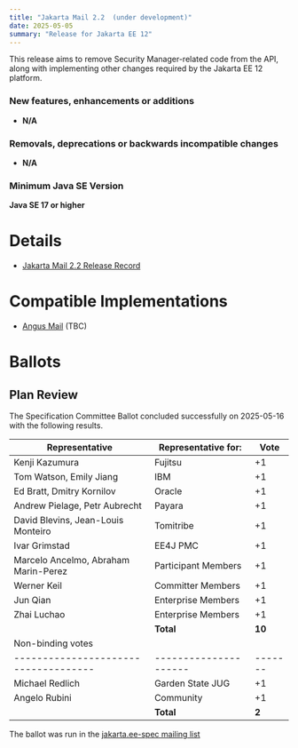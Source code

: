 ```yaml
---
title: "Jakarta Mail 2.2  (under development)"
date: 2025-05-05
summary: "Release for Jakarta EE 12"
---
```


This release aims to remove Security Manager-related code from the API, along with implementing other changes required by
the Jakarta EE 12 platform.

### New features, enhancements or additions
<!-- List here -->
* **N/A**

### Removals, deprecations or backwards incompatible changes
<!-- List here -->
* **N/A**

### Minimum Java SE Version
<!-- Specify the minimum required Java SE version for this specification -->
**Java SE 17 or higher**

# Details

* [Jakarta Mail 2.2 Release Record](https://projects.eclipse.org/projects/ee4j.mail/releases/2.2)

# Compatible Implementations

* [Angus Mail](https://eclipse-ee4j.github.io/angus-mail) (TBC)

# Ballots

## Plan Review

The Specification Committee Ballot concluded successfully on 2025-05-16 with the following results.

| Representative                       | Representative for:   | Vote    |
|--------------------------------------|-----------------------|---------|
| Kenji Kazumura                       | Fujitsu               | +1      |
| Tom Watson, Emily Jiang              | IBM                   | +1      |
| Ed Bratt, Dmitry Kornilov            | Oracle                | +1      |
| Andrew Pielage, Petr Aubrecht        | Payara                | +1      |
| David Blevins, Jean-Louis Monteiro   | Tomitribe             | +1      |
| Ivar Grimstad                        | EE4J PMC              | +1      |
| Marcelo Ancelmo, Abraham Marin-Perez | Participant Members   | +1      |
| Werner Keil                          | Committer Members     | +1      |
| Jun Qian                             | Enterprise Members    | +1      |
| Zhai Luchao                          | Enterprise Members    | +1      |
|                                      | **Total**             | **10**  |
| Non-binding votes                    |                       |         |
| ------------------------------------ | --------------------- | ------- |
| Michael Redlich                      | Garden State JUG      | +1      |
| Angelo Rubini                        | Community             | +1      |
|                                      | **Total**             | **2**   |

The ballot was run in the [jakarta.ee-spec mailing list](https://www.eclipse.org/lists/jakarta.ee-spec/msg04087.html)